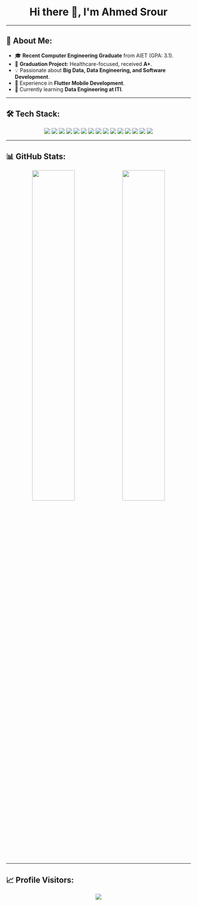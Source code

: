 <h1 align="center">Hi there 👋, I'm Ahmed Srour</h1>

---

## 🚀 About Me:
- 🎓 **Recent Computer Engineering Graduate** from AIET (GPA: 3.1).  
- 🔬 **Graduation Project:** Healthcare-focused, received **A+**.  
- 💡 Passionate about **Big Data, Data Engineering, and Software Development**.  
- 📱 Experience in **Flutter Mobile Development**.  
- 🌱 Currently learning **Data Engineering at ITI**.  

---

## 🛠️ Tech Stack:
<p align="center">
  <img src="https://img.shields.io/badge/Python-3776AB?style=for-the-badge&logo=python&logoColor=white" />
  <img src="https://img.shields.io/badge/SQL-4479A1?style=for-the-badge&logo=mysql&logoColor=white" />
  <img src="https://img.shields.io/badge/Dart-0175C2?style=for-the-badge&logo=dart&logoColor=white" />
  <img src="https://img.shields.io/badge/Bash-4EAA25?style=for-the-badge&logo=gnu-bash&logoColor=white" />
  <img src="https://img.shields.io/badge/C++-00599C?style=for-the-badge&logo=cplusplus&logoColor=white" />
  <img src="https://img.shields.io/badge/Apache%20Spark-E25A1C?style=for-the-badge&logo=apachespark&logoColor=white" />
  <img src="https://img.shields.io/badge/Apache%20Airflow-017CEE?style=for-the-badge&logo=apacheairflow&logoColor=white" />
  <img src="https://img.shields.io/badge/Hadoop-66CCFF?style=for-the-badge&logo=apachehadoop&logoColor=black" />
  <img src="https://img.shields.io/badge/Kafka-231F20?style=for-the-badge&logo=apachekafka&logoColor=white" />
  <img src="https://img.shields.io/badge/Linux-FCC624?style=for-the-badge&logo=linux&logoColor=black" />
  <img src="https://img.shields.io/badge/Docker-2496ED?style=for-the-badge&logo=docker&logoColor=white" />
  <img src="https://img.shields.io/badge/Kubernetes-326CE5?style=for-the-badge&logo=kubernetes&logoColor=white" />
  <img src="https://img.shields.io/badge/Data%20Engineering-217346?style=for-the-badge&logo=Apache&logoColor=white" />
  <img src="https://img.shields.io/badge/VS%20Code-007ACC?style=for-the-badge&logo=visual-studio-code&logoColor=white" />
  <img src="https://img.shields.io/badge/Flutter-02569B?style=for-the-badge&logo=flutter&logoColor=white" />
</p>

---

## 📊 GitHub Stats:
<p align="center">
  <img width="48%" src="https://github-readme-stats.vercel.app/api?username=wolverinee7&show_icons=true&theme=radical" />
  <img width="48%" src="https://github-readme-streak-stats.herokuapp.com/?user=wolverinee7&theme=radical" />
</p>

---

## 📈 Profile Visitors:
<p align="center">
  <img src="https://komarev.com/ghpvc/?username=wolverinee7&label=Profile%20Views&color=blue&style=plastic" />
</p>
